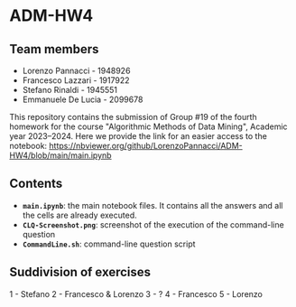 # ADM-HW4

## Team members
* Lorenzo Pannacci - 1948926
* Francesco Lazzari - 1917922
* Stefano Rinaldi - 1945551
* Emmanuele De Lucia - 2099678

This repository contains the submission of Group #19 of the fourth homework for the course "Algorithmic Methods of Data Mining", Academic year 2023–2024.
Here we provide the link for an easier access to the notebook: https://nbviewer.org/github/LorenzoPannacci/ADM-HW4/blob/main/main.ipynb

## Contents

* __`main.ipynb`__: the main notebook files. It contains all the answers and all the cells are already executed.
* __`CLQ-Screenshot.png`__: screenshot of the execution of the command-line question
* __`CommandLine.sh`__: command-line question script

## Suddivision of exercises
1 - Stefano
2 - Francesco & Lorenzo
3 - ?
4 - Francesco
5 - Lorenzo